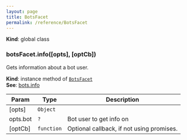 ```yaml
---
layout: page
title: BotsFacet
permalink: /reference/BotsFacet
---
```

**Kind**: global class  
<a name="BotsFacet+info"></a>

### botsFacet.info([opts], [optCb])
Gets information about a bot user.

**Kind**: instance method of <code>[BotsFacet](#BotsFacet)</code>  
**See**: [bots.info](https://api.slack.com/methods/bots.info)  

| Param | Type | Description |
| --- | --- | --- |
| [opts] | <code>Object</code> |  |
| opts.bot | <code>?</code> | Bot user to get info on |
| [optCb] | <code>function</code> | Optional callback, if not using promises. |

